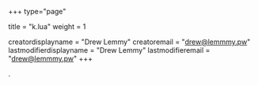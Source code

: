 +++
type="page"

title = "k.lua"
weight = 1

creatordisplayname = "Drew Lemmy"
creatoremail = "drew@lemmmy.pw"
lastmodifierdisplayname = "Drew Lemmy"
lastmodifieremail = "drew@lemmmy.pw"
+++

.